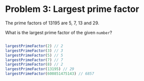 # Problem 3: Largest prime factor

The prime factors of 13195 are 5, 7, 13 and 29.

What is the largest prime factor of the given `number`?

```javascript

largestPrimeFactor(2) // 2
largestPrimeFactor(3) // 3
largestPrimeFactor(5) // 5
largestPrimeFactor(7) // 7
largestPrimeFactor(8) // 2
largestPrimeFactor(13195) // 29
largestPrimeFactor(600851475143) // 6857
```